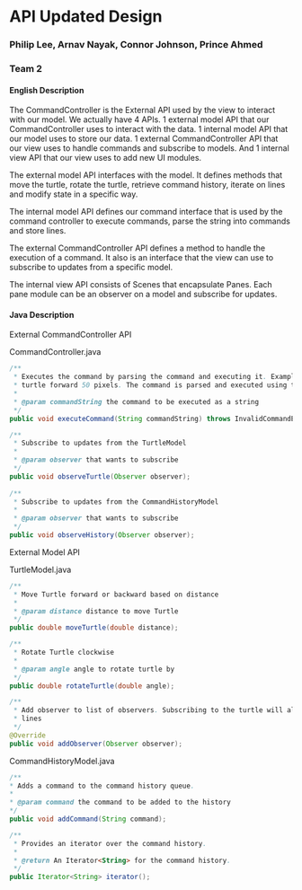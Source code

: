 # API Updated Design

### Philip Lee, Arnav Nayak, Connor Johnson, Prince Ahmed

### Team 2

#### English Description

The CommandController is the External API used by the view to interact with our model. We actually
have 4 APIs. 1 external model API that our CommandController uses to interact with the data. 1
internal model API that our model uses to store our data. 1 external CommandController API that our
view uses to handle commands and subscribe to models. And 1 internal view API that our view uses to
add
new UI modules.

The external model API interfaces with the model. It defines methods that move the turtle, rotate
the turtle, retrieve command history, iterate on lines and modify state in a specific way.

The internal model API defines our command interface that is used by the command controller to
execute commands, parse the string into commands and store lines.

The external CommandController API defines a method to handle the execution of a command. It also is
an interface that the view can use to subscribe to updates from a specific model.

The internal view API consists of Scenes that encapsulate Panes. Each pane module can be an observer
on a model and subscribe for updates.

#### Java Description
External CommandController API

CommandController.java
```java
/**
 * Executes the command by parsing the command and executing it. Example: "fd 50" to move the
 * turtle forward 50 pixels. The command is parsed and executed using the CommandParser class
 *
 * @param commandString the command to be executed as a string
 */
public void executeCommand(String commandString) throws InvalidCommandException

/**
 * Subscribe to updates from the TurtleModel
 *
 * @param observer that wants to subscribe
 */
public void observeTurtle(Observer observer);
  
/**
 * Subscribe to updates from the CommandHistoryModel
 *
 * @param observer that wants to subscribe
 */
public void observeHistory(Observer observer);
```

External Model API

TurtleModel.java
```java
/**
 * Move Turtle forward or backward based on distance
 *
 * @param distance distance to move Turtle
 */
public double moveTurtle(double distance);

/**
 * Rotate Turtle clockwise
 *
 * @param angle angle to rotate turtle by
 */
public double rotateTurtle(double angle);

/**
 * Add observer to list of observers. Subscribing to the turtle will also subscribe you to its
 * lines
 */
@Override
public void addObserver(Observer observer);
```

CommandHistoryModel.java
```java
/**
* Adds a command to the command history queue.
*
* @param command the command to be added to the history
*/
public void addCommand(String command);

/**
 * Provides an iterator over the command history.
 *
 * @return An Iterator<String> for the command history.
 */
public Iterator<String> iterator();
```